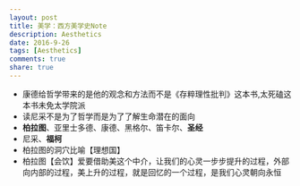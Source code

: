```yaml
---
layout: post
title: 美学：西方美学史Note
description: Aesthetics
date: 2016-9-26
tags: [Aesthetics]
comments: true
share: true
---
```


- 康德给哲学带来的是他的观念和方法而不是《存粹理性批判》这本书,太死磕这本书未免太学院派
- 读尼采不是为了哲学而是为了了解生命潜在的面向
- **柏拉图**、亚里士多德、康德、黑格尔、笛卡尔、**圣经**
- 尼采、**福柯**
- 柏拉图的洞穴比喻【理想国】
- 柏拉图【会饮】爱要借助美这个中介，让我们的心灵一步步提升的过程，外部向内部的过程，美上升的过程，就是回忆的一个过程，是我们心灵朝向永恒

